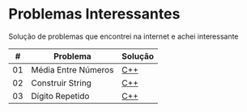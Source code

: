 # Problemas Interessantes
 Solução de problemas que encontrei na internet e achei interessante

#|Problema|Solução
-----|----------|----------
01|Média Entre Números|[C++](https://github.com/BrunoHarlis/Problemas_Interessantes/blob/main/Algoritimos/01%20-%20MediaEntreIndice.cpp)
02|Construir String|[C++](https://github.com/BrunoHarlis/Problemas_Interessantes/blob/main/Algoritimos/02%20-%20ConstruirString.cpp)
03|Dígito Repetido|[C++](https://github.com/BrunoHarlis/Problemas_Interessantes/blob/main/Algoritimos/03%20-%20DigitoRepetido.cpp)
